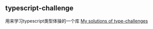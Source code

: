 ## typescript-challenge

用来学习typescript类型体操的一个库
[My solutions of type-challenges](https://github.com/type-challenges/type-challenges)